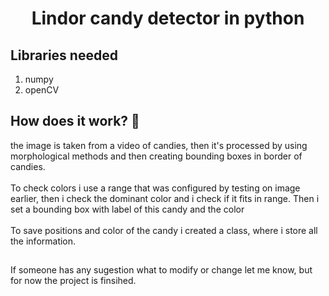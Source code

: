 <div align="center">
 <h1>Lindor candy detector in python</h1>
</div>

## Libraries needed
<ol>
<li>numpy</li>
<li>openCV</li>
</ol>

## How does it work? 🤔
the image is taken from a video of candies, then it's processed by using morphological methods and then creating bounding boxes in border of candies.
</br></br>
To check colors i use a range that was configured by testing on image earlier, then i check the dominant color and i check if it fits in range.
Then i set a bounding box with label of this candy and the color
</br></br>
To save positions and color of the candy i created a class, where i store all the information.

##
If someone has any sugestion what to modify or change let me know, but for now the project is finsihed.
